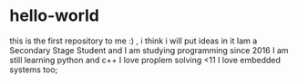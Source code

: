 # hello-world
this is the first repository to me  :) , i think i will put ideas in it 
Iam a Secondary Stage Student and I am studying programming since 2016
I am still learning python and c++ 
I love proplem solving <11
I love embedded systems too;
